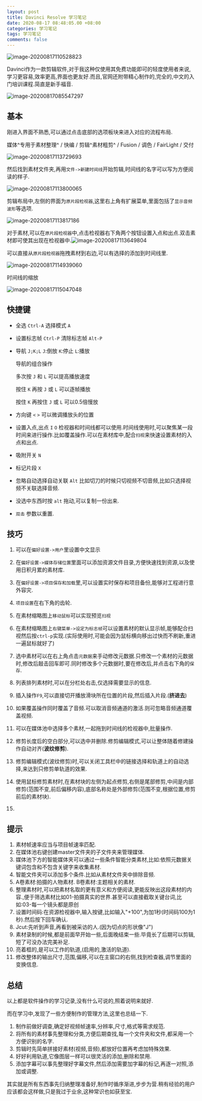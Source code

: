 ```yaml
---
layout: post
title: Davinci Resolve 学习笔记
date: 2020-08-17 08:48:05.00 +08:00
categories: 学习笔记
tags: 学习笔记
comments: false
---
```






![image-20200817110528823](F:\GitHub\MyBlogAsset\images\image-20200817110528823.png)



Davinci作为一款剪辑软件,对于我这种仅使用其免费功能即可的轻度使用者来说,学习更容易,效率更高,界面也更友好.而且,官网还附带精心制作的,完全的,中文的入门培训课程.简直是新手福音.

![image-20200817085547297](F:\GitHub\MyBlogAsset\images\image-20200817085547297.png)

## 基本

刚进入界面不熟悉,可以通过点击底部的选项板块来进入对应的流程布局.

媒体^专用于素材整理^	/	快编	/	剪辑^素材粗剪^	/	Fusion	/	调色	/	FairLight	/	交付

![image-20200817113729693](F:\GitHub\MyBlogAsset\images\image-20200817113729693.png)

然后找到素材文件夹,再用`文件->新建时间线`开始剪辑,时间线的名字可以写为方便阅读的样子.

![image-20200817113800065](F:\GitHub\MyBlogAsset\images\image-20200817113800065.png)

剪辑布局中,左侧的界面为`原片段检视器`,这里右上角有扩展菜单,里面包括了`显示音频波形`等选项.

![image-20200817113817186](F:\GitHub\MyBlogAsset\images\image-20200817113817186.png)

对于素材,可以在`原片段检视器`中,点击检视器右下角两个按钮设置入点和出点.双击素材即可使其出现在检视器中.![image-20200817113649804](F:\GitHub\MyBlogAsset\images\image-20200817113649804.png)

可以直接从`原片段检视器`拖拽素材到右边,可以有选择的添加到时间线里.

![image-20200817114939060](F:\GitHub\MyBlogAsset\images\image-20200817114939060.png)

时间线的缩放

![image-20200817115047048](F:\GitHub\MyBlogAsset\images\image-20200817115047048.png)

## 快捷键

- 全选	`Ctrl-A`	选择模式	`A`

- 设置标志帧	`Ctrl-P`		清除标志帧	`Alt-P`


- 导航	`J;K;L` 	`J`:倒放	`K`:停止	`L`:播放	

  导航的组合操作

  多次按 `J` 和 `L` 可以提高播放速度

  按住 `K` 再按 `J` 或 `L` 可以逐帧播放

  按住 `K` 再按住 `J` 或 `L` 可以0.5倍慢放

- 方向键	`<`	`>`	可以微调播放头的位置

- 设置入点,出点	`I`	`O`	检视器和时间线都可以使用.时间线使用时,可以聚焦某一段时间来进行操作.比如覆盖操作.可以在素材库中,配合`扫视`来快速设置素材的入点和出点.

- 吸附开关	`N`

- 标记片段	`X`

- 忽略自动选择自动关联	`Alt` 	比如切刀的时候只切视频不切音频,比如只选择视频不关联选择音频.

- 没选中东西时按	`alt`	拖动,可以复制一份出来.

- `双击`	参数以重置.

## 技巧

1. 可以在`偏好设置->用户`里设置中文显示

1. 在`偏好设置->媒体存储位置`里面可以添加资源文件目录,方便快速找到资源,以及使用日积月累的素材库.

1. 在`偏好设置->项目保存和加载`里,可以设置实时保存和项目备份,能够对工程进行意外容灾.

1. `项目设置`在右下角的齿轮.

1. 在素材缩略图上`移动鼠标`可以实现预览`扫视`

1. 在素材缩略图上`右键菜单->设定为标志帧`可以设置素材的默认显示帧,能够配合扫视然后按`ctrl-p`实现.(实际使用时,可能会因为鼠标横向移出过快而不刷新,重进一遍鼠标就好了)

1. 选中素材可以在右上角点击`元数据`来手动修改元数据.只修改一个素材的元数据时,修改后敲击回车即可.同时修改多个元数据时,要在修改后,并点击右下角的`保存`.

1. 列表排列素材时,可以在分栏处右击,仅选择需要显示的信息.

1. 插入操作`F9`,可以直接切开播放滑块所在位置的片段,然后插入片段.(**挤进去**)

1. 如果覆盖操作同时覆盖了音频.可以取消音频通道的激活.则可忽略音频通道覆盖视频.

1. 可以在媒体池中选择多个素材,一起拖到时间线的检视器中,批量操作.

1. 修剪长度后的空白部分,可以选中并删除.修剪编辑模式,可以让整体随着修建操作自动对齐(**波纹修剪**).

1. 修剪编辑模式(波纹修剪)时,可以关闭工具栏中的链接选择和轨道上的自动选择,来达到只修剪单轨道的效果.

1. 使用鼠标修剪素材时,在素材块的左侧为起点修剪,右侧是尾部修剪,中间是内部修剪(范围不变,前后偏移内容),底部名称处是外部修剪(范围不变,根据位置,修剪前后的素材块).

1. 

   

## 提示

1. 素材帧速率应当与项目帧速率匹配.
1. 在媒体池右键创建master文件夹的子文件夹来管理媒体.
1. 媒体池下方的智能媒体夹可以通过一些条件智能分类素材,比如:依照元数据关键词包含和不包含关键字来收集素材.
1. 智能文件夹可以添加多个条件.比如从素材文件夹中排除音频.
1. A卷素材:拍摄的人物素材.	B卷素材:主题相关的素材.
1. 整理素材时,可以把素材名取的更有意义和方便阅读,更能反映出这段素材的内容.,便于筛选素材比如01-拍摄真实的世界.甚至可以直接截取关键台词,比如:03-每一个镜头都是原创
1. 设置时间码:在资源检视器中,输入按键,比如输入"+100",为加1秒(时间码100为1秒).然后按下回车确认.
1. Jcut:先听到声音,再看到被采访的人.(因为切点的形状像"J")
1. 素材录制的时候,都是前面早开始一些,后面晚结束一些.毕竟长了后期可以剪辑,短了可没办法完美补足.
1. 亮着框的,是可以工作的轨道,(启用的,激活的轨道).
1. 修改整体的输出尺寸,范围,偏移,可以在主窗口的右侧,找到检查器,调节里面的变换信息.

## 总结

以上都是软件操作的学习记录,没有什么可说的,照着说明来就好.

而在学习中,发现了一些方便制作的管理方法,这里也总结一下.

1. 制作前做好调查,确定好视频帧速率,分辨率,尺寸,格式等需求规范.
1. 将所有的素材事先整理和分类,方便后期查找,每一个文件夹和文件,都采用一个方便识别的名字.
1. 剪辑时先简单拼接好素材(视频,音频),都放好位置再考虑加特殊效果.
1. 好好利用轨道,它像图层一样可以很灵活的添加,删除和禁用.
1. 添加字幕可以事先整理好字幕文件,然后添加需要加字幕的标记,再逐一对照,添加或调整.

其实就是所有东西事先归纳整理准备好,制作时循序渐进,步步为营.稍有经验的用户应该都会这样做,只是我过于业余,这种常识也如获至宝.